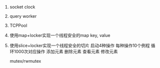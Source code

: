 1. socket clock
2. query worker
3. TCPPool
4. 使用map+locker实现一个线程安全的map key, value
5. 使用slice+locker实现一个线程安全的切片
   启动4种操作 每种操作10个例程 循环1000次对应操作
    添加元素
    删除元素
    查看元素
    修改元素

    mutex/rwmutex